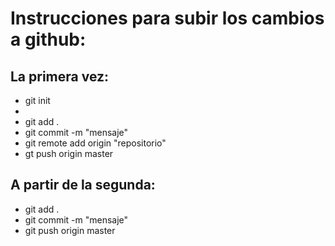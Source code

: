 # Instrucciones para subir los cambios a github:

## La primera vez:

- git init
- <guardamos el fichero>
- git add .
- git commit -m "mensaje"
- git remote add origin "repositorio"
- gt push origin master

## A partir de la segunda:
- git add .
- git commit -m "mensaje"
- git push origin master